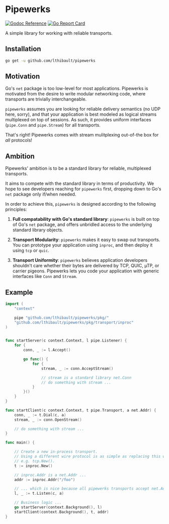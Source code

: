 # Pipewerks

[![Godoc Reference](https://img.shields.io/badge/godoc-reference-blue.svg?style=flat-square)](https://godoc.org/github.com/lthibault/pipewerks/pkg) [![Go Report Card](https://goreportcard.com/badge/github.com/lthibault/pipewerks?style=flat-square)](https://goreportcard.com/report/github.com/lthibault/pipewerks)


A simple library for working with reliable transports.

## Installation

```bash
go get -u github.com/lthibault/pipewerks
```

## Motivation

Go's `net` package is too low-level for most applications.  Pipewerks is motivated from
the desire to write modular networking code, where transports are trivially interchangeable.

`pipewerks` assumes you are looking for reliable delivery semantics (no UDP here, sorry), and that your application is best modeled as logical streams multiplexed on top of sessions.  As such, it provides uniform interfaces (`pipe.Conn` and `pipe.Stream`) for all transports.

That's right! Pipewerks comes with stream mulitplexing out-of-the box for _all_ protocols!

## Ambition

Pipewerks' ambition is to be a standard library for reliable, multiplexed transports.

It aims to compete with the standard library in terms of productivity.  We hope to
see developers reaching for `pipewerks` first, dropping down to Go's `net` package only
if/when needed.

In order to achieve this, `pipewerks` is designed according to the following principles:

1. **Full compatability with Go's standard library**:  `pipewerks` is built on top of Go's `net` package, and offers unbridled access to the underlying standard library objects.

2. **Transport Modularity**:  `pipewerks` makes it easy to swap out transports.  You can prototype your application using `inproc`, and then deploy it using `tcp` or `quic`.

3. **Transport Uniformity**:  `pipewerks` believes application developers shouldn't care whether their bytes are delivered by TCP, QUIC, µTP, or carrier pigeons.  Pipewerks lets you code your application with generic interfaces like `Conn` and `Stream`.

## Example

```go
import (
    "context"

    pipe "github.com/lthibault/pipewerks/pkg/"
    "github.com/lthibault/pipewerks/pkg/transport/inproc"
)


func startServer(c context.Context, l pipe.Listener) {
    for {
        conn, _ := l.Accept()

        go func() {
            for {
                stream, _ := conn.AcceptStream()

                // stream is a standard library net.Conn
                // do something with stream ...
            }
        }()
    }
}

func startClient(c context.Context, t pipe.Transport, a net.Addr) {
    conn, _ := t.Dial(c, a)
    stream, _ := conn.OpenStream()

    // do something with stream ...
}

func main() {

    // Create a new in-process transport.
    // Using a different wire protocol is as simple as replacing this with
    // e.g. tcp.New().
    t := inproc.New()

    // inproc.Addr is a net.Addr ...
    addr := inproc.Addr("/foo")

    // ... which is nice because all pipewerks transports accept net.Addr.
    l, _ := t.Listen(c, a)

    // Business logic ...
    go startServer(context.Background(), l)
    startClient(context.Background(), t, addr)
}
```
